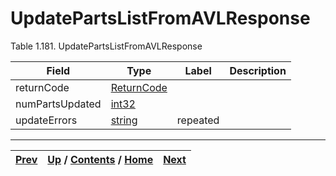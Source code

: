 # UpdatePartsListFromAVLResponse

Table 1.181. UpdatePartsListFromAVLResponse

Field| Type| Label| Description  
---|---|---|---  
returnCode| [ReturnCode](ch01s04s04.md "Return Code")|  |    
numPartsUpdated| [int32](ch01s11.md "gRPC Scalar Value Types")|  |    
updateErrors| [string](ch01s11.md "gRPC Scalar Value Types")| repeated|  
  
  

* * *

[Prev](ch01s08s10.md) | [Up](ch01s08s10.md) / [Contents](index.md) / [Home](../../index.htm)|  [Next](ch01s08s10s03.md)  
---|---|---

